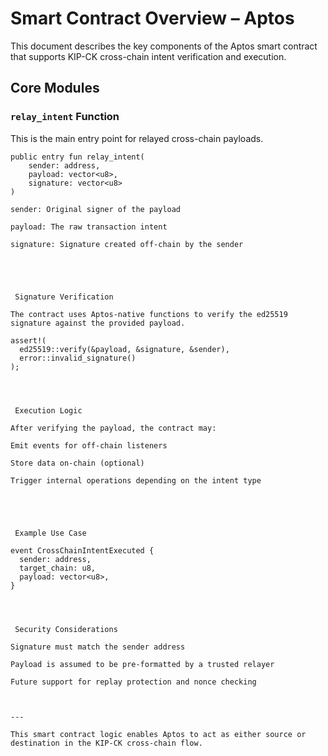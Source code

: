# Smart Contract Overview – Aptos

This document describes the key components of the Aptos smart contract that supports KIP-CK cross-chain intent verification and execution.



## Core Modules

### `relay_intent` Function

This is the main entry point for relayed cross-chain payloads.

```move
public entry fun relay_intent(
    sender: address,
    payload: vector<u8>,
    signature: vector<u8>
)

sender: Original signer of the payload

payload: The raw transaction intent

signature: Signature created off-chain by the sender





 Signature Verification

The contract uses Aptos-native functions to verify the ed25519 signature against the provided payload.

assert!(
  ed25519::verify(&payload, &signature, &sender),
  error::invalid_signature()
);




 Execution Logic

After verifying the payload, the contract may:

Emit events for off-chain listeners

Store data on-chain (optional)

Trigger internal operations depending on the intent type





 Example Use Case

event CrossChainIntentExecuted {
  sender: address,
  target_chain: u8,
  payload: vector<u8>,
}




 Security Considerations

Signature must match the sender address

Payload is assumed to be pre-formatted by a trusted relayer

Future support for replay protection and nonce checking



---

This smart contract logic enables Aptos to act as either source or destination in the KIP-CK cross-chain flow.
